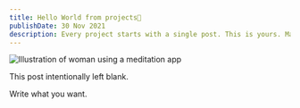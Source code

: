 ```yaml
---
title: Hello World from projects👋
publishDate: 30 Nov 2021
description: Every project starts with a single post. This is yours. Make it great.
---
```


![Illustration of woman using a meditation app](/assets/blog/casual-life-3d-meditation-crystal.webp)

This post intentionally left blank.

Write what you want.
